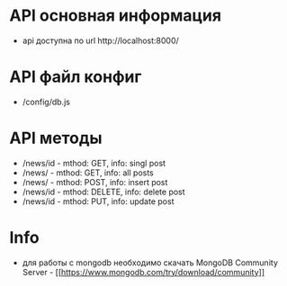 # API основная информация
- api доступна по url http://localhost:8000/

# API файл конфиг
- /config/db.js

# API методы
- /news/id - mthod: GET, info: singl post
- /news/ - mthod: GET,  info: all posts
- /news/ - mthod: POST,  info: insert post
- /news/id - mthod: DELETE,  info: delete post
- /news/id - mthod: PUT,  info: update post

# Info
- для работы с mongodb необходимо скачать MongoDB Community Server - [[https://www.mongodb.com/try/download/community]]
